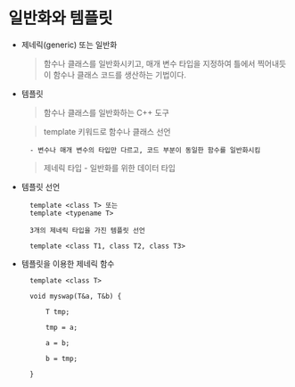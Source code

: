 # 일반화와 템플릿

- 제네릭(generic) 또는 일반화

    > 함수나 클래스를 일반화시키고, 매개 변수 타입을 지정하여 틀에서 찍어내듯이 함수나 클래스 코드를 생산하는 기법이다.


- 템플릿

    > 함수나 클래스를 일반화하는 C++ 도구

    > template 키워드로 함수나 클래스 선언

        - 변수나 매개 변수의 타입만 다르고, 코드 부분이 동일한 함수를 일반화시킴

    > 제네릭 타입 - 일반화를 위한 데이터 타입


- 템플릿 선언


        template <class T> 또는
        template <typename T>

        3개의 제네릭 타입을 가진 템플릿 선언

        template <class T1, class T2, class T3>




- 템플릿을 이용한 제네릭 함수


        template <class T>

        void myswap(T&a, T&b) {

            T tmp;

            tmp = a;

            a = b;

            b = tmp; 

        }